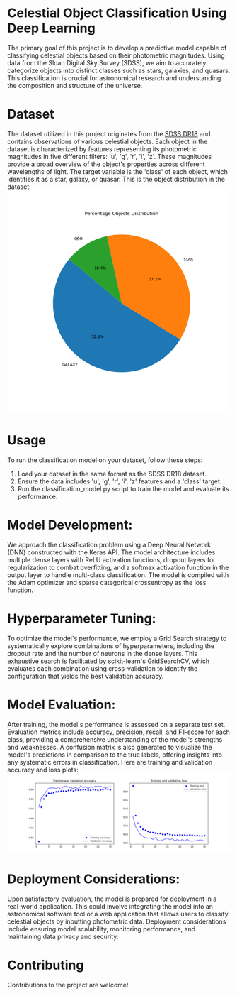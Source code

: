 # Celestial Object Classification Using Deep Learning

The primary goal of this project is to develop a predictive model capable of classifying celestial objects based on their photometric magnitudes. Using data from the Sloan Digital Sky Survey (SDSS), we aim to accurately categorize objects into distinct classes such as stars, galaxies, and quasars. This classification is crucial for astronomical research and understanding the composition and structure of the universe.

# Dataset
The dataset utilized in this project originates from the [SDSS DR18](https://www.sdss.org) and contains observations of various celestial objects. Each object in the dataset is characterized by features representing its photometric magnitudes in five different filters: 'u', 'g', 'r', 'i', 'z'. These magnitudes provide a broad overview of the object's properties across different wavelengths of light. The target variable is the 'class' of each object, which identifies it as a star, galaxy, or quasar.
This is the object distribution in the dataset:
![](https://github.com/giuseppeHet/AstronomicObjectDetection/blob/main/4.png)


# Usage
To run the classification model on your dataset, follow these steps:
1. Load your dataset in the same format as the SDSS DR18 dataset.
2. Ensure the data includes 'u', 'g', 'r', 'i', 'z' features and a 'class' target.
3. Run the classification_model.py script to train the model and evaluate its performance.

# Model Development:
We approach the classification problem using a Deep Neural Network (DNN) constructed with the Keras API. The model architecture includes multiple dense layers with ReLU activation functions, dropout layers for regularization to combat overfitting, and a softmax activation function in the output layer to handle multi-class classification. The model is compiled with the Adam optimizer and sparse categorical crossentropy as the loss function.

# Hyperparameter Tuning:
To optimize the model's performance, we employ a Grid Search strategy to systematically explore combinations of hyperparameters, including the dropout rate and the number of neurons in the dense layers. This exhaustive search is facilitated by scikit-learn's GridSearchCV, which evaluates each combination using cross-validation to identify the configuration that yields the best validation accuracy.

# Model Evaluation:
After training, the model's performance is assessed on a separate test set. Evaluation metrics include accuracy, precision, recall, and F1-score for each class, providing a comprehensive understanding of the model's strengths and weaknesses. A confusion matrix is also generated to visualize the model's predictions in comparison to the true labels, offering insights into any systematic errors in classification.
Here are training and validation accuracy and loss plots:
![](https://github.com/giuseppeHet/AstronomicObjectDetection/blob/main/3.png)

# Deployment Considerations:
Upon satisfactory evaluation, the model is prepared for deployment in a real-world application. This could involve integrating the model into an astronomical software tool or a web application that allows users to classify celestial objects by inputting photometric data. Deployment considerations include ensuring model scalability, monitoring performance, and maintaining data privacy and security.

# Contributing
Contributions to the project are welcome! 

